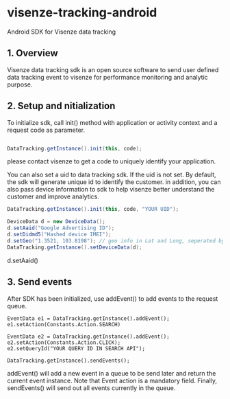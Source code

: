 # visenze-tracking-android

Android SDK for Visenze data tracking


## 1. Overview

Visenze data tracking sdk is an open source software to send user defined data tracking event to visenze for performance monitoring and analytic purpose.

## 2. Setup and nitialization

To initialize sdk, call init() method with application or activity context and a request code as parameter.

```java

DataTracking.getInstance().init(this, code);

```

please contact visenze to get a code to uniquely identify your application.

You can also set a uid to data tracking sdk. If the uid is not set. By default, the sdk will generate unique id to identify the customer.
in addition, you can also pass device information to sdk to help visenze better understand the customer and improve analytics.

```java
DataTracking.getInstance().init(this, code, "YOUR UID");

DeviceData d = new DeviceData();
d.setAaid("Google Advertising ID");
d.setDidmd5("Hashed device IMEI");
d.setGeo("1.3521, 103.8198"); // geo info in Lat and Long, seperated by comma
DataTracking.getInstance().setDeviceData(d);
```
d.setAaid()


## 3. Send events

After SDK has been initialized, use addEvent() to add events to the request queue.

```
EventData e1 = DataTracking.getInstance().addEvent();
e1.setAction(Constants.Action.SEARCH)

EventData e2 = DataTracking.getInstance().addEvent();
e2.setAction(Constants.Action.CLICK);
e2.setQueryId("YOUR QUERY ID IN SEARCH API");

DataTracking.getInstance().sendEvents();
```

addEvent() will add a new event in a queue to be send later and return the current event instance. Note that Event action is a mandatory field.
Finally, sendEvents() will send out all events currently in the queue.



